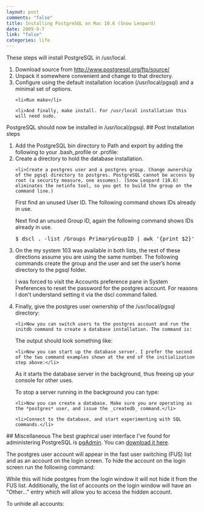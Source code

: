 ```yaml
--- 
layout: post
comments: "false"
title: Installing PostgreSQL on Mac 10.6 (Snow Leopard)
date: 2009-9-7
link: "false"
categories: life
---
```

These steps will install PostgreSQL in /usr/local.
<ol>
	<li>Download source from <a title="PostgreSQL source" href="http://www.postgresql.org/ftp/source/">http://www.postgresql.org/ftp/source/</a></li>
	<li>Unpack it somewhere convenient and change to that directory.</li>
	<li>Configure using the default installation location (/usr/local/pgsql) and a minimal set of options.</li>

	<li>Run make</li>

	<li>And finally, make install. For /usr/local installation this will need sudo.

</li>
</ol>
PostgreSQL should now be installed in /usr/local/pgsql.
## Post Installation steps
<ol>
	<li>Add the PostgreSQL bin directory to Path and export by adding the following to your .bash_profile or .profile:

</li>
	<li>Create a directory to hold the database installation.</li>

	<li>Create a postgres user and a postgres group. Change ownership of the pgsql directory to postgres. PostgreSQL cannot be access by root (a security measure, one assumes). (Snow Leopard (10.6) eliminates the netinfo tool, so you get to build the group on the command line.)
First find an unused User ID. The following command shows IDs already in use.

Next find an unused Group ID, again the following command shows IDs already in use.
<pre>$ dscl . -list /Groups PrimaryGroupID | awk '{print $2}' | sort -n</pre>
</li>
	<li>On the my system 103 was available in both lists, the rest of these directions assume you are using the same number. The following commands create the group and the user and set the user’s home directory to the pgsql folder.</li>

I was forced to visit the Accounts preference pane in System Preferences to reset the password for the postgres account. For reasons I don't understand setting it via the dscl command failed.
	<li>Finally, give the postgres user ownership of the /usr/local/pgsql directory:</li>

	<li>Now you can switch users to the postgres account and run the initdb command to create a database installation. The command is:

The output should look something like:</li>

	<li>Now you can start up the database server. I prefer the second of the two command examples shown at the end of the initialization step above:</li>

As it starts the database server in the background, thus freeing up your console for other uses.

To stop a server running in the background you can type:

	<li>Now you can create a database. Make sure you are operating as the *postgres* user, and issue the _createdb_ command.</li>

	<li>Connect to the database, and start experimenting with SQL commands.</li>

</ol>
## Miscellaneous
The best graphical user interface I've found for administering PostgreSQL is <a title="pgAdmin" href="http://www.pgadmin.org/" target="_blank">pgAdmin</a>. You can <a title="pgAdmin download" href="http://www.pgadmin.org/download/macosx.php" target="_blank">download it here</a>.

The postgres user account will appear in the fast user switching (FUS) list and as an account on the login screen. To hide the account on the login screen run the following command:
<ol>

</ol>
While this will hide postgres from the login window it will not hide it from the FUS list. Additionally, the list of accounts on the login window will have an "Other..." entry which will allow you to access the hidden account.

To unhide all accounts:
<ol>

</ol>
